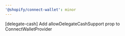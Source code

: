 ```yaml
---
'@shopify/connect-wallet': minor
---
```


[delegate-cash] Add allowDelegateCashSupport prop to ConnectWalletProvider

